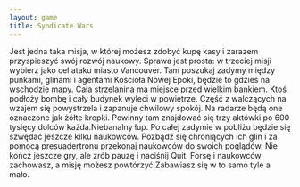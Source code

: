 ```yaml
---
layout: game
title: Syndicate Wars
---
```


Jest jedna taka misja, w której możesz zdobyć kupę kasy i zarazem
przyspieszyć swój rozwój naukowy. Sprawa jest prosta: w trzeciej 
misji
wybierz jako cel ataku miasto Vancouver. Tam poszukaj zadymy 
między 
punkami, glinami i agentami Kościoła Nowej Epoki, będzie to gdzieś 
na 
wschodzie mapy. Cała strzelanina ma miejsce przed wielkim bankiem. 
Ktoś 
podłoży bombę i cały budynek wyleci w powietrze. Część z 
walczących na 
wzajem się powystrzela i zapanuje chwilowy spokój. Na radarze będą 
one 
oznaczone jak żółte kropki. Powinny tam znajdować się trzy 
aktówki po 600 
tysięcy dolców każda.Niebanalny łup. Po całej zadymie w pobliżu 
będzie się 
szwędać jeszcze kilku naukowców. Pozbądź się chroniących ich glin 
i za 
pomocą presuadertronu przekonaj naukowców do swoich poglądów. 
Nie 
kończ jeszcze gry, ale zrób pauzę i naciśnij Quit. Forsę i naukowców 
zachowasz, a misję możesz powtórzyć.Zabawiasz się w to samo tyle 
a mało.
